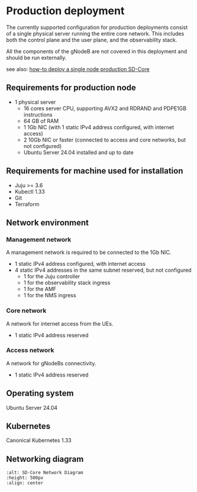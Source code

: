 # Production deployment

The currently supported configuration for production deployments consist of a single
physical server running the entire core network. This includes both the control plane
and the user plane, and the observability stack.

All the components of the gNodeB are not covered in this deployment and should be run
externally.

see also: [how-to deploy a single node production SD-Core](../how-to/deploy_sdcore_production.md)

## Requirements for production node

- 1 physical server
  - 16 cores server CPU, supporting AVX2 and RDRAND and PDPE1GB instructions
  - 64 GB of RAM
  - 1 1Gb NIC (with 1 static IPv4 address configured, with internet access)
  - 2 10Gb NIC or faster (connected to access and core networks, but not configured)
  - Ubuntu Server 24.04 installed and up to date

## Requirements for machine used for installation

- Juju >= 3.6
- Kubectl 1.33
- Git
- Terraform

## Network environment

### Management network

A management network is required to be connected to the 1Gb NIC.

- 1 static IPv4 address configured, with internet access
- 4 static IPv4 addresses in the same subnet reserved, but not configured
  - 1 for the Juju controller
  - 1 for the observability stack ingress
  - 1 for the AMF
  - 1 for the NMS ingress

### Core network

A network for internet access from the UEs.

- 1 static IPv4 address reserved

### Access network

A network for gNodeBs connectivity.

- 1 static IPv4 address reserved

## Operating system

Ubuntu Server 24.04

## Kubernetes

Canonical Kubernetes 1.33

## Networking diagram

```{image} ../images/single_node_production.svg
:alt: SD-Core Network Diagram
:height: 500px
:align: center
```
